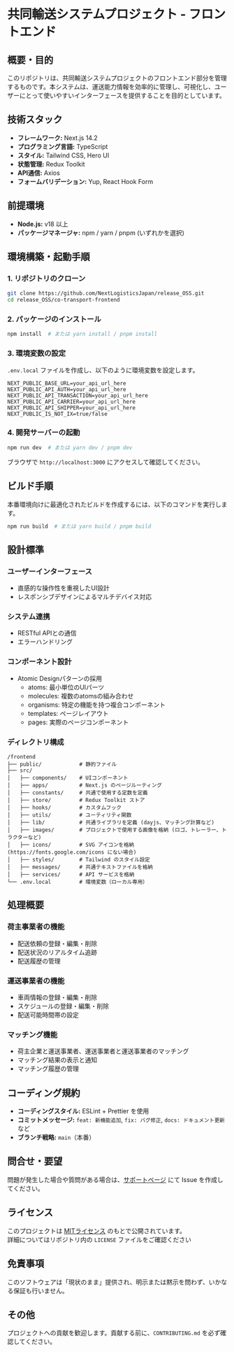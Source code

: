 # 共同輸送システムプロジェクト - フロントエンド

## 概要・目的
このリポジトリは、共同輸送システムプロジェクトのフロントエンド部分を管理するものです。本システムは、運送能力情報を効率的に管理し、可視化し、ユーザーにとって使いやすいインターフェースを提供することを目的としています。

## 技術スタック
- **フレームワーク:** Next.js 14.2
- **プログラミング言語:** TypeScript
- **スタイル:** Tailwind CSS, Hero UI
- **状態管理:** Redux Toolkit
- **API通信:** Axios
- **フォームバリデーション:** Yup, React Hook Form

## 前提環境
- **Node.js:** v18 以上
- **パッケージマネージャ:** npm / yarn / pnpm (いずれかを選択)

## 環境構築・起動手順
### 1. リポジトリのクローン
```bash
git clone https://github.com/NextLogisticsJapan/release_OSS.git
cd release_OSS/co-transport-frontend
```

### 2. パッケージのインストール
```bash
npm install  # または yarn install / pnpm install
```

### 3. 環境変数の設定
`.env.local` ファイルを作成し、以下のように環境変数を設定します。
```
NEXT_PUBLIC_BASE_URL=your_api_url_here
NEXT_PUBLIC_API_AUTH=your_api_url_here
NEXT_PUBLIC_API_TRANSACTION=your_api_url_here
NEXT_PUBLIC_API_CARRIER=your_api_url_here
NEXT_PUBLIC_API_SHIPPER=your_api_url_here
NEXT_PUBLIC_IS_NOT_IX=true/false
```

### 4. 開発サーバーの起動
```bash
npm run dev  # または yarn dev / pnpm dev
```

ブラウザで `http://localhost:3000` にアクセスして確認してください。

## ビルド手順
本番環境向けに最適化されたビルドを作成するには、以下のコマンドを実行します。
```bash
npm run build  # または yarn build / pnpm build
```

## 設計標準
### ユーザーインターフェース
  - 直感的な操作性を重視したUI設計
  - レスポンシブデザインによるマルチデバイス対応

### システム連携
  - RESTful APIとの通信
  - エラーハンドリング

### コンポーネント設計
- Atomic Designパターンの採用
  - atoms: 最小単位のUIパーツ
  - molecules: 複数のatomsの組み合わせ
  - organisms: 特定の機能を持つ複合コンポーネント
  - templates: ページレイアウト
  - pages: 実際のページコンポーネント

### ディレクトリ構成
```
/frontend
├── public/            # 静的ファイル
├── src/
│   ├── components/    # UIコンポーネント
│   ├── apps/          # Next.js のページルーティング
│   ├── constants/     # 共通で使用する定数を定義
│   ├── store/         # Redux Toolkit ストア
│   ├── hooks/         # カスタムフック
│   ├── utils/         # ユーティリティ関数
│   ├── lib/           # 共通ライブラリを定義 (dayjs、マッチング計算など)
│   ├── images/        # プロジェクトで使用する画像を格納 (ロゴ、トレーラー、トラクターなど)
│   ├── icons/         # SVG アイコンを格納 (https://fonts.google.com/icons にない場合)
│   ├── styles/        # Tailwind のスタイル設定
│   ├── messages/      # 共通テキストファイルを格納
│   ├── services/      # API サービスを格納
└── .env.local         # 環境変数（ローカル専用）
```

## 処理概要
### 荷主事業者の機能
- 配送依頼の登録・編集・削除
- 配送状況のリアルタイム追跡
- 配送履歴の管理

### 運送事業者の機能
- 車両情報の登録・編集・削除
- スケジュールの登録・編集・削除
- 配送可能時間帯の設定

### マッチング機能
- 荷主企業と運送事業者、運送事業者と運送事業者のマッチング
- マッチング結果の表示と通知
- マッチング履歴の管理

## コーディング規約
- **コーディングスタイル:** ESLint + Prettier を使用
- **コミットメッセージ:** `feat: 新機能追加`, `fix: バグ修正`, `docs: ドキュメント更新` など
- **ブランチ戦略:** `main`（本番）

## 問合せ・要望
問題が発生した場合や質問がある場合は、[サポートページ](https://github.com/NextLogisticsJapan/frontend/issues) にて Issue を作成してください。

## ライセンス
このプロジェクトは [MITライセンス](LICENSE.txt) のもとで公開されています。  
詳細についてはリポジトリ内の `LICENSE` ファイルをご確認ください

## 免責事項
このソフトウェアは「現状のまま」提供され、明示または黙示を問わず、いかなる保証も行いません。

## その他
プロジェクトへの貢献を歓迎します。貢献する前に、`CONTRIBUTING.md` を必ず確認してください。

